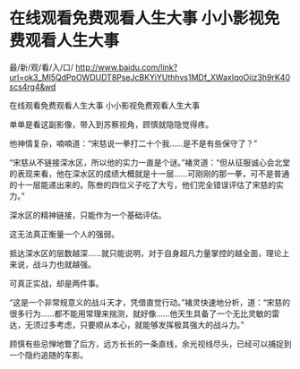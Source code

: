 # 在线观看免费观看人生大事 小小影视免费观看人生大事

最/新/观/看/入/口/ http://www.baidu.com/link?url=ok3_Ml5QdPpOWDUDT8PseJcBKYiYUthhvs1MDf_XWaxIqoOiiz3h9rK40scs4rg4&wd

在线观看免费观看人生大事 小小影视免费观看人生大事

单单是看这副影像，带入到苏察视角，顾慎就隐隐觉得疼。

他神情复杂，喃喃道：“宋慈说一拳打二十个我……是不是有些保守了？”

“宋慈从不链接深水区，所以他的实力一直是个谜。”褚灵道：“但从征服诚心会北堂的表现来看，他在深水区的成绩大概就是十一层……可刚刚的那一拳，可不是普通的十一层能递出来的。陈叁的四位义子吃了大亏，他们完全错误评估了宋慈的实力。”

深水区的精神链接，只能作为一个基础评估。

这无法真正衡量一个人的强弱。

抵达深水区的层数越深……就只能说明，对于自身超凡力量掌控的越全面，理论上来说，战斗力也就越强。

可真正实战，却是两件事。

“这是一个非常规意义的战斗天才，凭借直觉行动。”褚灵快速地分析，道：“宋慈的很多行为……都不能用常理来揣测，就好像……他天生具备了一个无比灵敏的雷达，无须过多考虑，只要顺从本心，就能够发挥极其强大的战斗力。”

顾慎有些忌惮地瞥了后方，远方长长的一条直线，余光视线尽头，已经可以捕捉到一个隐约追随的车影。
